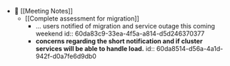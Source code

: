 - 💬 [[Meeting Notes]]
	- [[Complete assessment for migration]]
		- ... users notified of migration and service outage this coming weekend
		  id:: 60da83c9-33ea-4f5a-a814-d5d246370377
		- **concerns regarding the short notification and if cluster services will be able to handle load.**
		  id:: 60da8514-d56a-4a1d-942f-d0a7fe6d9db0